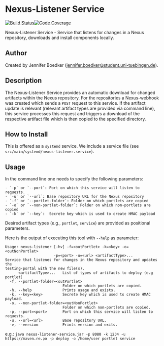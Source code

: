 # Nexus-Listener Service

[![Build Status](https://travis-ci.com/qbicsoftware/nexus-listener-service.svg?branch=development)](https://travis-ci.com/qbicsoftware/nexus-listener-service)[![Code Coverage]( https://codecov.io/gh/qbicsoftware/nexus-listener-service/branch/development/graph/badge.svg)](https://codecov.io/gh/qbicsoftware/nexus-listener-service)

Nexus-Listener Service - Service that listens for changes in a Nexus repository, downloads and install components locally.

## Author
Created by Jennifer Boedker (jennifer.boedker@student.uni-tuebingen.de).

## Description

The Nexus-Listener Service provides an automatic download for changed artifacts within the Nexus repository.
For the repositories a Nexus-webhook was created which sends a `POST` request to this service.
If the artifact update is relevant (relevant artifact types are provided via command line), this service processes this request and triggers a download of the respective artifact file which is then copied to the specified directory.


## How to Install
This is offered as a `systemd` service. We include a service file (see `src/main/systemd/nexus-listener.service`).

## Usage
In the command line one needs to specify the following parameters:

	- `-p` or `--port`: Port on which this service will listen to requests.
	- `-u` or `--url`: Base repository URL for the Nexus repository
    - `-f` or `--portlet-folder`: Folder on which portlets are copied
    - `-o` or `--non-portlet-folder`: Folder on which non-portlets are copied
    - `-k` or `--key`:  Secrete key which is used to create HMAC payload

Desired artifact types (e.g., `portlet`, `service`) are provided as positional parameters. 

Here is the output of executing this tool with `--help` as parameter:

```
Usage: nexus-listener [-hv] -f=<outPortlet> -k=<key> -o=<outNonPortlet>
                      -p=<port> -u=<url> <artifactType>...
Service that listenes for changes in the Nexus repository and updates the
testing-portal with the new file(s).
      <artifactType>...   List of types of artifacts to deploy (e.g portlet)
  -f, --portlet-folder=<outPortlet>
                          Folder on which portlets are copied.
  -h, --help              Prints usage and exists.
  -k, --key=<key>         Secrete key which is used to create HMAC payload.
  -o, --non-portlet-folder=<outNonPortlet>
                          Folder on which non-portlets are copied.
  -p, --port=<port>       Port on which this service will listen to requests.
  -u, --url=<url>         Base repository URL.
  -v, --version           Prints version and exits.
```

e.g.: `java nexus-listener-service.jar -p 8080 -k 1234 -u https://maven.re.po -p deploy -o /home/user portlet service`